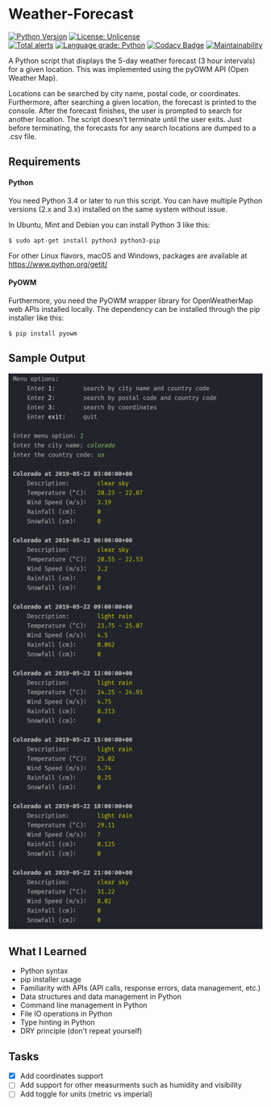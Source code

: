 # Weather-Forecast
[![Python Version](https://img.shields.io/badge/python-3.4%20%7C%203.5%20%7C%203.6%20%7C%203.7-blue.svg)](https://www.python.org/getit/)
[![License: Unlicense](https://img.shields.io/badge/license-Unlicense-blue.svg)](http://unlicense.org/)
<br>
[![Total alerts](https://img.shields.io/lgtm/alerts/g/zspatter/weather-forecast.svg?logo=lgtm&logoWidth=18)](https://lgtm.com/projects/g/zspatter/weather-forecast/alerts/)
[![Language grade: Python](https://img.shields.io/lgtm/grade/python/g/zspatter/weather-forecast.svg?logo=lgtm&logoWidth=18)](https://lgtm.com/projects/g/zspatter/weather-forecast/context:python)
[![Codacy Badge](https://api.codacy.com/project/badge/Grade/09d7842eba10488d8469f5ece1076945?style=plastic)](https://www.codacy.com/app/localhost_2/weather-forecast?utm_source=github.com&amp;utm_medium=referral&amp;utm_content=zspatter/weather-forecast&amp;utm_campaign=Badge_Grade)
[![Maintainability](https://api.codeclimate.com/v1/badges/ed402bf00c3f3bcb1d5c/maintainability)](https://codeclimate.com/github/zspatter/weather-forecast/maintainability)

A Python script that displays the 5-day weather forecast (3 hour intervals) for a given location. This was implemented using the pyOWM API (Open Weather Map). 

Locations can be searched by city name, postal code, or coordinates. Furthermore, after searching a given location, the forecast is printed to the console. After the forecast finishes, the user is prompted to search for another location. The script doesn't terminate until the user exits. Just before terminating, the forecasts for any search locations are dumped to a .csv file.

## Requirements
#### Python
You need Python 3.4 or later to run this script. You can have multiple Python versions (2.x and 3.x) installed on the same system without issue.

In Ubuntu, Mint and Debian you can install Python 3 like this:
```
$ sudo apt-get install python3 python3-pip
```
For other Linux flavors, macOS and Windows, packages are available at <https://www.python.org/getit/>

#### PyOWM
Furthermore, you need the PyOWM wrapper library for OpenWeatherMap web APIs installed locally. The dependency can be installed through the pip installer like this:
```
$ pip install pyowm
```

## Sample Output
<p align=center>
  <img src=./sample_output.png alt=sample console output height=1100>
</p>

## What I Learned
* Python syntax
* pip installer usage
* Familiarity with APIs (API calls, response errors, data management, etc.)
* Data structures and data management in Python
* Command line management in Python
* File IO operations in Python
* Type hinting in Python
* DRY principle (don't repeat yourself)

## Tasks
- [x] Add coordinates support
- [ ] Add support for other measurments such as humidity and visibility
- [ ] Add toggle for units (metric vs imperial)
